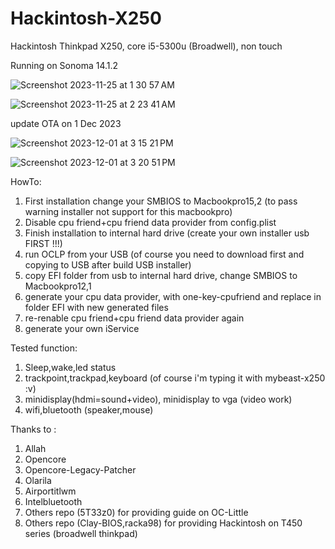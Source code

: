 # Hackintosh-X250
Hackintosh Thinkpad X250, core i5-5300u (Broadwell), non touch

Running on Sonoma 14.1.2

![Screenshot 2023-11-25 at 1 30 57 AM](https://github.com/nhd0/Hackintosh-X250/assets/87226235/52e6b8b7-3f64-43aa-99e0-9dae012ad98d)

![Screenshot 2023-11-25 at 2 23 41 AM](https://github.com/nhd0/Hackintosh-X250/assets/87226235/602de0a5-70d4-4cde-a074-4046497d0245)

update OTA on 1 Dec 2023

![Screenshot 2023-12-01 at 3 15 21 PM](https://github.com/nhd0/Hackintosh-X250/assets/87226235/2b85ae7a-384b-46a9-9fe8-7a47804c9105)

![Screenshot 2023-12-01 at 3 20 51 PM](https://github.com/nhd0/Hackintosh-X250/assets/87226235/d628fb4b-0984-483d-b12f-2aab08f74c01)



HowTo:
1. First installation change your SMBIOS to Macbookpro15,2 (to pass warning installer not support for this macbookpro)
2. Disable cpu friend+cpu friend data provider from config.plist
3. Finish installation to internal hard drive (create your own installer usb FIRST !!!)
4. run OCLP from your USB (of course you need to download first and copying to USB after build USB installer)
5. copy EFI folder from usb to internal hard drive, change SMBIOS to Macbookpro12,1
6. generate your cpu data provider, with one-key-cpufriend and replace in folder EFI with new generated files
7. re-renable cpu friend+cpu friend data provider again
8. generate your own iService

Tested function:
1. Sleep,wake,led status
2. trackpoint,trackpad,keyboard (of course i'm typing it with mybeast-x250 :v)
3. minidisplay(hdmi=sound+video), minidisplay to vga (video work)
4. wifi,bluetooth (speaker,mouse)

Thanks to :
1. Allah
2. Opencore
3. Opencore-Legacy-Patcher
4. Olarila
5. Airportitlwm
6. Intelbluetooth
7. Others repo (5T33z0) for providing guide on OC-Little
8. Others repo (Clay-BIOS,racka98) for providing Hackintosh on T450 series (broadwell thinkpad)

